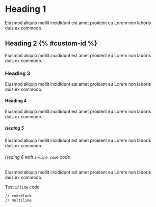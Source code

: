 # Heading 1

Eiusmod aliquip mollit incididunt est amet proident eu Lorem non laboris duis ex commodo.

## Heading 2 {% #custom-id %}

Eiusmod aliquip mollit incididunt est amet proident eu Lorem non laboris duis ex commodo.

### Heading 3

Eiusmod aliquip mollit incididunt est amet proident eu Lorem non laboris duis ex commodo.

#### Heading 4

Eiusmod aliquip mollit incididunt est amet proident eu Lorem non laboris duis ex commodo.

##### Heaing 5

Eiusmod aliquip mollit incididunt est amet proident eu Lorem non laboris duis ex commodo.

###### Heaing 6 with `inline code` code

Eiusmod aliquip mollit incididunt est amet proident eu Lorem non laboris duis ex commodo.

Test `inline` code

```
// codeblock
// multiline
```
